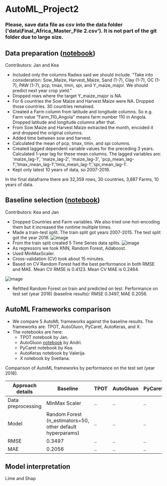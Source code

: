 # AutoML_Project2

### Please, save data file as csv into the data folder ('data\Final_Africa_Master_File 2.csv'). It is not part of the git folder due to large size.

## Data preparation ([notebook](https://github.com/jtimko16/AutoML_Project2/blob/main/notebooks/1.Data_preparation.ipynb))
Contributors: Jan and Kea

* Included only the columns Radwa said we should include. "Take into consideration: Sow_Maize, Harvest_Maize, Sand (1-7), Clay (1-7), OC (1-7), PAW (1-7), pcp, tmax, tmin, spi, and Y_maize_major. We should predict next year crop yield."
* Dropped rows where the target Y_maize_major is NA.
* For 6 countries the Sow Maize and Harvest Maize were NA. Dropped those countries. 30 countries remained.
* Created a Farm column from latitude and longitude columns. So e.g. Farm value "Farm_110_Angola" means farm number 110 in Angola. Dropped latitude and longitude columns after that.
* From Sow Maize and Harvest Maize extracted the month, encoded it and dropped the original columns.
* Added time between sow and harvest.
* Calculated the mean of pcp, tmax, tmin, and spi columns.
* Created lagged dependent variable values for the preceding 3 years. Calculated 1-year lag for these mean columns. The lagged variables are: 'maize_lag-1', 'maize_lag-2', 'maize_lag-3', 'pcp_mean_lag-1','tmax_mean_lag-1','tmix_mean_lag-1','spi_mean_lag-1'.
* Kept only latest 10 years of data, so 2007-2016.

In the final dataframe there are 32,359 rows, 30 countries, 3,887 Farms, 10 years of data.

## Baseline selection ([notebook](https://github.com/jtimko16/AutoML_Project2/blob/main/notebooks/2.Baseline_selection.ipynb))
Contributors: Kea and Jan

* Dropped Countries and Farm variables. We also tried one-hot-encoding them but it increased the runtime multiple times.
* Made a train-test split. The train split got years 2007-2015. The test split got the year 2016.
![image](https://github.com/jtimko16/AutoML_Project2/assets/55859977/ff4f1633-be5f-4d91-b711-1d30d19dc301)
* From the train split created 5 Time Series data splits.
![image](https://github.com/jtimko16/AutoML_Project2/assets/55859977/4edc7758-0c5b-4025-80da-e582f09bc33c)
* As regressors we took KNN, Random Forest, Adaboost.
* Used MinMaxScaler.
* Cross-validation (CV) took about 15 minutes.
* Based on CV Random Forest had the best performance in both RMSE and MAE. Mean CV RMSE is 0.4123. Mean CV MAE is 0.2464.
  
![image](https://github.com/jtimko16/AutoML_Project2/assets/55859977/dbebab2c-0d6b-4ba2-8047-2d9ac31212cf)

* Refitted Random Forest on train and predicted on test. Performance on test set (year 2016) (baseline results): RMSE 0.3497, MAE 0.2056.

## AutoML Frameworks comparison

* We compare 5 AutoML frameworks against the baseline results. The frameworks are: TPOT, AutoGluon, PyCaret, AutoKeras, and X.
* The notebooks are here:
  * TPOT notebook by Jan.
  * AutoGluon [notebook](https://github.com/jtimko16/AutoML_Project2/blob/main/notebooks/3.AutoGluon.ipynb) by Andri.
  * PyCaret notebook by Kea.
  * AutoKeras notebook by Valerija.
  * X notebook by Svetlana.
 
 Comparison of AutoML frameworks by performance on the test set (year 2016).

 Approach details | Baseline | TPOT | AutoGluon | PyCaret | AutoKeras | X
--- | --- | --- | --- |--- |--- |---
Data preprocessing | MinMax Scaler | .. | .. | .. | .. | .. 
Model | Random Forest (n_estimators=50, other default hyperparams) | .. | .. | .. | .. | .. 
RMSE | 0.3497 | .. | .. | .. | .. | .. 
MAE  | 0.2056 | .. | .. | .. | .. | ..


## Model interpretation

Lime and Shap
